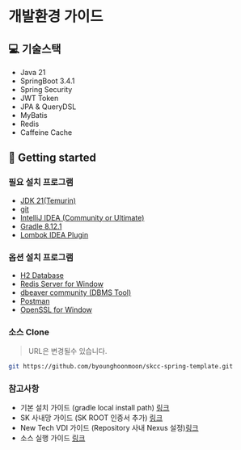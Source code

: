 # 개발환경 가이드

## 💻 기술스택

- Java 21
- SpringBoot 3.4.1
- Spring Security
- JWT Token
- JPA & QueryDSL
- MyBatis
- Redis
- Caffeine Cache

## 🚀 Getting started

### 필요 설치 프로그램

- [JDK 21(Temurin)](https://adoptium.net/temurin/releases/)
- [git](https://github.com/git-for-windows/git/releases/download/v2.48.1.windows.1/Git-2.48.1-64-bit.exe)
- [IntelliJ IDEA (Community or Ultimate)](https://download.jetbrains.com/idea/ideaIC-2024.3.3.exe?_gl=1*1uwym0o*_gcl_au*NjMxNTMzOTExLjE3MzYyOTU5MDE.*FPAU*NjMxNTMzOTExLjE3MzYyOTU5MDE.*_ga*NDgxNzMxMjY0LjE3MzYxNDY4ODM.*_ga_9J976DJZ68*MTczOTUyMDE3Mi4xMS4xLjE3Mzk1MjAxOTkuMzMuMC4w)
- [Gradle 8.12.1](https://gradle.org/next-steps/?version=8.12.1&format=all)
- [Lombok IDEA Plugin](./install/lombok-243.23654.189.zip)

### 옵션 설치 프로그램

- [H2 Database](./install/h2-setup-2024-08-11.exe)
- [Redis Server for Window](https://github.com/microsoftarchive/redis/releases)
- [dbeaver community (DBMS Tool)](https://dbeaver.io/download/)
- [Postman](https://www.postman.com/downloads/)
- [OpenSSL for Window](https://slproweb.com/products/Win32OpenSSL.html)

### 소스 Clone
> URL은 변경될수 있습니다.
```bash
git https://github.com/byounghoonmoon/skcc-spring-template.git
```

### 참고사항

- 기본 설치 가이드 (gradle local install path) [링크](./910-install-basic-guide.md)
- SK 사내망 가이드 (SK ROOT 인증서 추가) [링크](./920-install-sk-guide.md)
- New Tech VDI 가이드 (Repository 사내 Nexus 설정)[링크](./930-install-new-tech-vdi-guide.md)
- 소스 실행 가이드 [링크](./940-install-source-guide.md)
